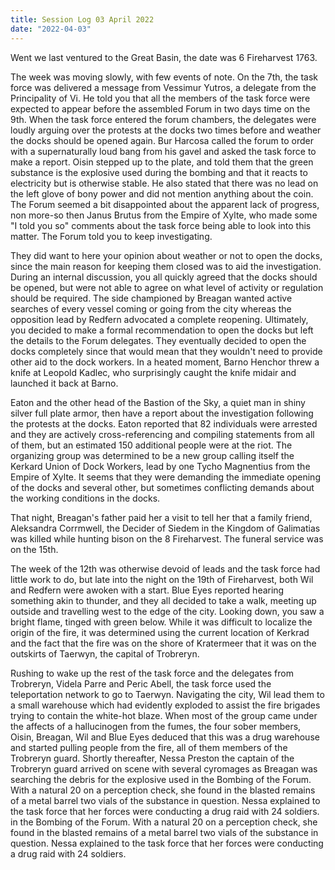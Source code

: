```yaml
---
title: Session Log 03 April 2022
date: "2022-04-03"
---
```

Went we last ventured to the Great Basin, the date was 6 Fireharvest 1763.

The week was moving slowly, with few events of note. On the 7th, the task force was delivered a message from Vessimur Yutros, a delegate from the Principality of Vi. He told you that all the members of the task force were expected to appear before the assembled Forum in two days time on the 9th. When the task force entered the forum chambers, the delegates were loudly arguing over the protests at the docks two times before and weather the docks should be opened again. Bur Harcosa called the forum to order with a supernaturally loud bang from his gavel and asked the task force to make a report. Oisin stepped up to the plate, and told them that the green substance is the explosive used during the bombing and that it reacts to electricity but is otherwise stable. He also stated that there was no lead on the left glove of bony power and did not mention anything about the coin. The Forum seemed a bit disappointed about the apparent lack of progress, non more-so then Janus Brutus from the Empire of Xylte, who made some "I told you so" comments about the task force being able to look into this matter. The Forum told you to keep investigating.

They did want to here your opinion about weather or not to open the docks, since the main reason for keeping them closed was to aid the investigation. During an internal discussion, you all quickly agreed that the docks should be opened, but were not able to agree on what level of activity or regulation should be required. The side championed by Breagan wanted active searches of every vessel coming or going from the city whereas the opposition lead by Redfern advocated a complete reopening. Ultimately, you decided to make a formal recommendation to open the docks but left the details to the Forum delegates. They eventually decided to open the docks completely since that would mean that they wouldn't need to provide other aid to the dock workers. In a heated moment, Barno Henchor threw a knife at Leopold Kadlec, who surprisingly caught the knife midair and launched it back at Barno.  

Eaton and the other head of the Bastion of the Sky, a quiet man in shiny silver full plate armor, then have a report about the investigation following the protests at the docks. Eaton reported that 82 individuals were arrested and they are actively cross-referencing and compiling statements from all of them, but an estimated 150 additional people were at the riot. The organizing group was determined to be a new group calling itself the Kerkard Union of Dock Workers, lead by one Tycho Magnentius from the Empire of Xylte. It seems that they were demanding the immediate opening of the docks and several other, but sometimes conflicting demands about the working conditions in the docks. 

That night, Breagan's father paid her a visit to tell her that a family friend, Aleksandra Corrmwell, the Decider of Siedem in the Kingdom of Galimatias was killed while hunting bison on the 8 Fireharvest. The funeral service was on the 15th.

The week of the 12th was otherwise devoid of leads and the task force had little work to do, but late into the night on the 19th of Fireharvest, both Wil and Redfern were awoken with a start. Blue Eyes reported hearing something akin to thunder, and they all decided to take a walk, meeting up outside and travelling west to the edge of the city. Looking down, you saw a bright flame, tinged with green below. While it was difficult to localize the origin of the fire, it was determined using the current location of Kerkrad and the fact that the fire was on the shore of Kratermeer that it was on the outskirts of Taerwyn, the capital of Trobreryn. 

Rushing to wake up the rest of the task force and the delegates from Trobreryn, Videla Parre and Peric Abell, the task force used the teleportation network to go to Taerwyn. Navigating the city, Wil lead them to a small warehouse which had evidently exploded to assist the fire brigades trying to contain the white-hot blaze. When most of the group came under the affects of a hallucinogen from the fumes, the four sober members, Oisin, Breagan, Wil and Blue Eyes deduced that this was a drug warehouse and started pulling people from the fire, all of them members of the Trobreryn guard. Shortly thereafter, Nessa Preston the captain of the Trobreryn guard arrived on scene with several cyromages as Breagan was searching the debris for the explosive used in the Bombing of the Forum. With a natural 20 on a perception check, she found in the blasted remains of a metal barrel two vials of the substance in question. Nessa explained to the task force that her forces were conducting a drug raid with 24 soldiers. in the Bombing of the Forum. With a natural 20 on a perception check, she found in the blasted remains of a metal barrel two vials of the substance in question. Nessa explained to the task force that her forces were conducting a drug raid with 24 soldiers.
